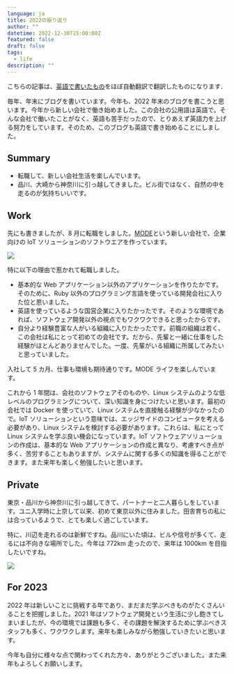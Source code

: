 ```yaml
---
language: ja
title: 2022の振り返り
author: ""
datetime: 2022-12-30T15:00:00Z
featured: false
draft: false
tags:
  - life
description: ""
---
```


こちらの記事は、[英語で書いたもの](/posts/reflections-on-2022/)をほぼ自動翻訳で翻訳したものになります．

毎年、年末にブログを書いています。今年も、2022 年末のブログを書こうと思います。今年から新しい会社で働き始めました。この会社の公用語は英語で。そんな会社で働いたことがなく、英語も苦手だったので、とりあえず英語力を上げる努力をしています。そのため、このブログも英語で書き始めることにしました。

## Summary

- 転職して、新しい会社生活を楽しんでいます。
- 品川、大崎から神奈川に引っ越してきました。ビル街ではなく、自然の中を走るのが気持ちいいです。

## Work

先にも書きましたが、8 月に転職をしました。[MODE](https://www.tinkermode.com/)という新しい会社で、企業向けの IoT ソリューションのソフトウエアを作っています。

![](/assets/images/contents/2022-12-31-computer_girl.png)

特に以下の理由で惹かれて転職しました。

- 基本的な Web アプリケーション以外のアプリケーションを作りたかです。そのために、Ruby 以外のプログラミング言語を使っている開発会社に入りた位と思いました。
- 英語を使っているような国営企業に入りたかったです。そのような環境であれば、ソフトウェア開発以外の視点でもワクワクできると思ったからです。
- 自分より経験豊富な人がいる組織に入りたかったです。前職の組織は若く、この会社は私にとって初めての会社です。だから、先輩と一緒に仕事をした経験がほとんどありませんでした。一度、先輩がいる組織に所属してみたいと思っていました。

入社して 5 カ月、仕事も環境も期待通りです。MODE ライフを楽しんでいます。

これから 1 年間は、会社のソフトウェアそのものや、Linux システムのような低レベルのプログラミングについて、深い知識を身につけたいと思います。最初の会社では Docker を使っていて、Linux システムを直接触る経験が少なかったので。IoT ソリューションという意味では、エッジサイドのコンピュータを考える必要があり、Linux システムを検討する必要があります。これらは、私にとって Linux システムを学ぶ良い機会になっています。IoT ソフトウェアソリューションの作成は、基本的な Web アプリケーションの作成と異なり、考慮すべき点が多く、苦労することもありますが、システムに関する多くの知識を得ることができます。また来年も楽しく勉強したいと思います。

## Private

東京・品川から神奈川に引っ越してきて、パートナーと二人暮らしをしています。ユニ入学時に上京して以来、初めて東京以外に住みました。田舎育ちの私には合っているようで、とても楽しく過ごしています。

特に、川辺を走れるのは新鮮ですね。品川にいた頃は、ビルや信号が多くて、走るには不向きな場所でした。今年は 772km 走ったので、来年は 1000km を目指したいですね。

![](/assets/images/contents/2022-12-31-img_0980.PNG)

## For 2023

2022 年は新しいことに挑戦する年であり、まだまだ学ぶべきものがたくさんいることを把握しました。2021 年はソフトウェア開発という生活に少し飽きてしまいましたが、今の環境では課題も多く、その課題を解決するために学ぶべきスタッフも多く、ワクワクします。来年も楽しみながら勉強していきたいと思います。

今年も自分に様々な点で関わってくれた方々、ありがとうございました。また来年もよろしくお願いします。
